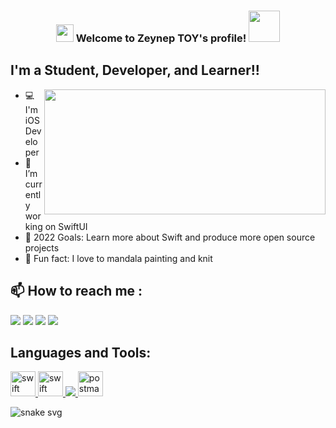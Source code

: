 <h3 align="center">
<img src="https://media.giphy.com/media/hvRJCLFzcasrR4ia7z/giphy.gif" width="28">
Welcome to Zeynep TOY's profile! <img src="https://media.giphy.com/media/12oufCB0MyZ1Go/giphy.gif" width="50">
</h3>

## I'm a Student, Developer, and Learner!!
<img src="https://img-s2.onedio.com/id-592ef719bc02f3c466676581/rev-0/w-600/h-337/f-gif/s-38c29704952c952a4b0b12bd3f7c3cd08daf5ed0.gif" align="right" width="450" height="200">

- 💻 I'm iOS Developer
- 🔭 I’m currently working on SwiftUI
- 🥅 2022 Goals: Learn more about Swift and produce more open source projects
- 💞️ Fun fact: I love to mandala painting and knit

## :mailbox: How to reach me :
[<img src="https://img.icons8.com/bubbles/50/000000/gmail.png"/>](mailto:saniyedgsn42@gmail.com)
[<img src="https://img.icons8.com/bubbles/50/000000/linkedin.png"/>](https://www.linkedin.com/in/zeynep-toy/)
[<img src="https://img.icons8.com/bubbles/50/microsoft-outlook-2019.png"/>](mailto:toyzeynep@outlook.com.tr)
[<img src="https://user-images.githubusercontent.com/75203610/170255848-f0f8ffcf-cfcf-472f-9024-e85e13dc55f9.png"/>](https://www.hackerrank.com/saniyetoy)

## Languages and Tools:

<p align="left">
 <a href="https://developer.apple.com/swift/" target="_blank"> <img src="https://www.vectorlogo.zone/logos/swift/swift-icon.svg" alt="swift" width="40" height="40"/>
<a href="https://developer.apple.com/xcode/" target="_blank"> <img src="https://www.vectorlogo.zone/logos/apple_xcode/apple_xcode-icon.svg" alt="swift" width="40" height="40"/>
 <img src="https://avatars.githubusercontent.com/u/7774181?s=50&v=4"/>
  <img src="https://www.vectorlogo.zone/logos/getpostman/getpostman-icon.svg" alt="postman" width="40" height="40"/> </a> </p>
  
</p>  
  
  ![snake svg](https://user-images.githubusercontent.com/75203610/154289810-3d6e7198-9ee2-45d4-ad3e-ae4274f7c723.svg)
  
